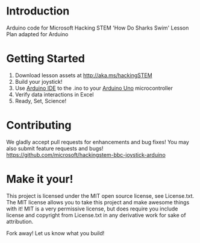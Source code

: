# Introduction
Arduino code for Microsoft Hacking STEM 'How Do Sharks Swim' Lesson Plan adapted for Arduino

# Getting Started
1. Download lesson assets at http://aka.ms/hackingSTEM
1. Build your joystick!
1. Use [Arduino IDE](https://www.arduino.cc/en/Main/Software) to the .ino to your [Arduino Uno](https://store.arduino.cc/usa/arduino-uno-rev3) microcontroller
1. Verify data interactions in Excel
1. Ready, Set, Science!

# Contributing
We gladly accept pull requests for enhancements and bug fixes! You may also submit feature requests and bugs!
https://github.com/microsoft/hackingstem-bbc-joystick-arduino

# Make it your!
This project is licensed under the MIT open source license, see License.txt. The MIT license allows you to take this project and make awesome things with it! MIT is a very permissive license, but does require you include license and copyright from License.txt in any derivative work for sake of attribution.

Fork away! Let us know what you build!
